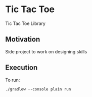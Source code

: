 # Tic Tac Toe

Tic Tac Toe Library

## Motivation
Side project to work on designing skills

## Execution

To run:

`./gradlew --console plain run`